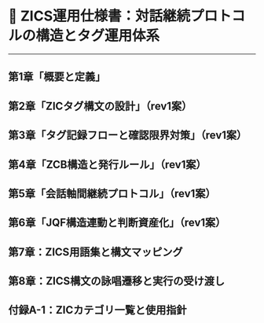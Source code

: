 # 📘 ZICS運用仕様書：対話継続プロトコルの構造とタグ運用体系
---

## 第1章「概要と定義」
## 第2章「ZICタグ構文の設計」（rev1案）
## 第3章「タグ記録フローと確認限界対策」（rev1案）
## 第4章「ZCB構造と発行ルール」（rev1案）
## 第5章「会話軸間継続プロトコル」（rev1案）
## 第6章「JQF構造連動と判断資産化」（rev1案）
## 第7章：ZICS用語集と構文マッピング
## 第8章：ZICS構文の詠唱遷移と実行の受け渡し
## 付録A-1：ZICカテゴリ一覧と使用指針
